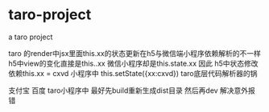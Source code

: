 # taro-project
a taro project

taro 的render中jsx里面this.xx的状态更新在h5与微信端小程序依赖解析的不一样 h5中view的变化直接是this..xx 微信小程序却是this.state.xx
因此 h5中状态修改依赖this.xx = cxvd 小程序中 this.setState({xx:cxvd})  taro底层代码解析器的锅

支付宝 百度
taro小程序中 最好先build重新生成dist目录 然后再dev 解决意外报错
